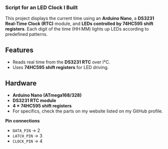 ### Script for an LED Clock I Built

This project displays the current time using an **Arduino Nano**, a **DS3231 Real-Time Clock (RTC)** module, and **LEDs controlled by 74HC595 shift registers**. Each digit of the time (HH:MM) lights up LEDs according to predefined patterns.

## Features
- Reads real time from the **DS3231 RTC** over I²C.
- Uses **74HC595 shift registers** for LED driving.

## Hardware
- **Arduino Nano (ATmega168/328)**
- **DS3231 RTC module**
- **4 × 74HC595 shift registers**
- For specifics, check the parts on my website listed on my GitHub profile.

**Pin connections**
- `DATA_PIN` → 2
- `LATCH_PIN` → 3
- `CLOCK_PIN` → 4